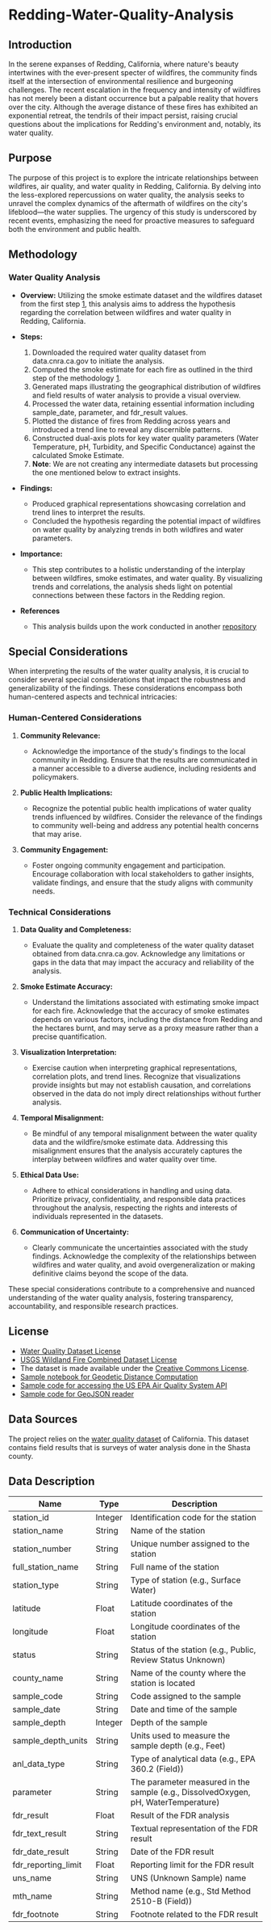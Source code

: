 # Redding-Water-Quality-Analysis

## Introduction
In the serene expanses of Redding, California, where nature's beauty intertwines with the ever-present specter of wildfires, the community finds itself at the intersection of environmental resilience and burgeoning challenges. The recent escalation in the frequency and intensity of wildfires has not merely been a distant occurrence but a palpable reality that hovers over the city. Although the average distance of these fires has exhibited an exponential retreat, the tendrils of their impact persist, raising crucial questions about the implications for Redding's environment and, notably, its water quality.

## Purpose
The purpose of this project is to explore the intricate relationships between wildfires, air quality, and water quality in Redding, California. By delving into the less-explored repercussions on water quality, the analysis seeks to unravel the complex dynamics of the aftermath of wildfires on the city's lifeblood—the water supplies. The urgency of this study is underscored by recent events, emphasizing the need for proactive measures to safeguard both the environment and public health.

## Methodology

### Water Quality Analysis

- **Overview:** Utilizing the smoke estimate dataset and the wildfires dataset from the first step [1](./README.md#methodology), this analysis aims to address the hypothesis regarding the correlation between wildfires and water quality in Redding, California.

- **Steps:**
  1. Downloaded the required water quality dataset from data.cnra.ca.gov to initiate the analysis.
  2. Computed the smoke estimate for each fire as outlined in the third step of the methodology [1](./README.md#methodology).
  3. Generated maps illustrating the geographical distribution of wildfires and field results of water analysis to provide a visual overview.
  4. Processed the water data, retaining essential information including sample_date, parameter, and fdr_result values.
  5. Plotted the distance of fires from Redding across years and introduced a trend line to reveal any discernible patterns.
  6. Constructed dual-axis plots for key water quality parameters (Water Temperature, pH, Turbidity, and Specific Conductance) against the calculated Smoke Estimate.
  7. **Note**: We are not creating any intermediate datasets but processing the one mentioned below to extract insights.

- **Findings:**
  - Produced graphical representations showcasing correlation and trend lines to interpret the results.
  - Concluded the hypothesis regarding the potential impact of wildfires on water quality by analyzing trends in both wildfires and water parameters.

- **Importance:**
  - This step contributes to a holistic understanding of the interplay between wildfires, smoke estimates, and water quality. By visualizing trends and correlations, the analysis sheds light on potential connections between these factors in the Redding region.

- **References**
    - This analysis builds upon the work conducted in another [repository](https://github.com/Sohambutala/Redding-Water-Quality-Analysis)


## Special Considerations

When interpreting the results of the water quality analysis, it is crucial to consider several special considerations that impact the robustness and generalizability of the findings. These considerations encompass both human-centered aspects and technical intricacies:

### Human-Centered Considerations

1. **Community Relevance:**
   - Acknowledge the importance of the study's findings to the local community in Redding. Ensure that the results are communicated in a manner accessible to a diverse audience, including residents and policymakers.

2. **Public Health Implications:**
   - Recognize the potential public health implications of water quality trends influenced by wildfires. Consider the relevance of the findings to community well-being and address any potential health concerns that may arise.

3. **Community Engagement:**
   - Foster ongoing community engagement and participation. Encourage collaboration with local stakeholders to gather insights, validate findings, and ensure that the study aligns with community needs.

### Technical Considerations

1. **Data Quality and Completeness:**
   - Evaluate the quality and completeness of the water quality dataset obtained from data.cnra.ca.gov. Acknowledge any limitations or gaps in the data that may impact the accuracy and reliability of the analysis.

2. **Smoke Estimate Accuracy:**
   - Understand the limitations associated with estimating smoke impact for each fire. Acknowledge that the accuracy of smoke estimates depends on various factors, including the distance from Redding and the hectares burnt, and may serve as a proxy measure rather than a precise quantification.

3. **Visualization Interpretation:**
   - Exercise caution when interpreting graphical representations, correlation plots, and trend lines. Recognize that visualizations provide insights but may not establish causation, and correlations observed in the data do not imply direct relationships without further analysis.

4. **Temporal Misalignment:**
   - Be mindful of any temporal misalignment between the water quality data and the wildfire/smoke estimate data. Addressing this misalignment ensures that the analysis accurately captures the interplay between wildfires and water quality over time.

5. **Ethical Data Use:**
   - Adhere to ethical considerations in handling and using data. Prioritize privacy, confidentiality, and responsible data practices throughout the analysis, respecting the rights and interests of individuals represented in the datasets.

6. **Communication of Uncertainty:**
   - Clearly communicate the uncertainties associated with the study findings. Acknowledge the complexity of the relationships between wildfires and water quality, and avoid overgeneralization or making definitive claims beyond the scope of the data.

These special considerations contribute to a comprehensive and nuanced understanding of the water quality analysis, fostering transparency, accountability, and responsible research practices.

## License
- [Water Quality Dataset License](https://data.ca.gov/dataset/water-quality-data)
- [USGS Wildland Fire Combined Dataset License](https://www.usgs.gov/information-policies-and-instructions/copyrights-and-credits)
- The dataset is made available under the [Creative Commons License](https://creativecommons.org/licenses/by/4.0/).
- [Sample notebook for Geodetic Distance Computation](https://drive.google.com/file/d/1qNI6hji8CvDeBsnLDAhJXvaqf2gcg8UV/view?usp=sharing)
- [Sample code for accessing the US EPA Air Quality System API](https://drive.google.com/file/d/1bxl9qrb_52RocKNGfbZ5znHVqFDMkUzf/view?usp=sharing)
- [Sample code for GeoJSON reader](https://drive.google.com/file/d/1TwCkvdaw0MxJzW7NSDg6XxYQ0dvaS44I/view?usp=sharing)

## Data Sources
The project relies on the [water quality dataset](https://data.ca.gov/dataset/water-quality-data/resource/b24d85ed-f88a-4d34-bdf1-812560c4b488) of California. This dataset contains field results that is surveys of water analysis done in the Shasta county.

## Data Description

| Name                  | Type      | Description                                               |
|-----------------------|-----------|-----------------------------------------------------------|
| station_id            | Integer   | Identification code for the station                        |
| station_name          | String    | Name of the station                                       |
| station_number        | String    | Unique number assigned to the station                      |
| full_station_name     | String    | Full name of the station                                   |
| station_type          | String    | Type of station (e.g., Surface Water)                      |
| latitude              | Float     | Latitude coordinates of the station                        |
| longitude             | Float     | Longitude coordinates of the station                       |
| status                | String    | Status of the station (e.g., Public, Review Status Unknown)|
| county_name           | String    | Name of the county where the station is located            |
| sample_code           | String    | Code assigned to the sample                                |
| sample_date           | String    | Date and time of the sample                                |
| sample_depth          | Integer   | Depth of the sample                                        |
| sample_depth_units    | String    | Units used to measure the sample depth (e.g., Feet)       |
| anl_data_type         | String    | Type of analytical data (e.g., EPA 360.2 (Field))          |
| parameter             | String    | The parameter measured in the sample (e.g., DissolvedOxygen, pH, WaterTemperature)|
| fdr_result            | Float     | Result of the FDR analysis                                 |
| fdr_text_result       | String    | Textual representation of the FDR result                   |
| fdr_date_result       | String    | Date of the FDR result                                     |
| fdr_reporting_limit   | Float     | Reporting limit for the FDR result                          |
| uns_name              | String    | UNS (Unknown Sample) name                                  |
| mth_name              | String    | Method name (e.g., Std Method 2510-B (Field))              |
| fdr_footnote          | String    | Footnote related to the FDR result                         |



